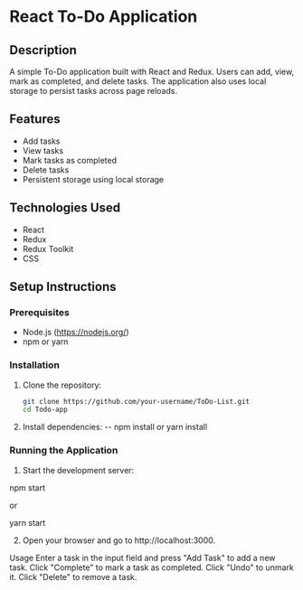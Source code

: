 # React To-Do Application

## Description
A simple To-Do application built with React and Redux. Users can add, view, mark as completed, and delete tasks. The application also uses local storage to persist tasks across page reloads.

## Features
- Add tasks
- View tasks
- Mark tasks as completed
- Delete tasks
- Persistent storage using local storage

## Technologies Used
- React
- Redux
- Redux Toolkit
- CSS

## Setup Instructions

### Prerequisites
- Node.js (https://nodejs.org/)
- npm or yarn

### Installation
1. Clone the repository:
   ```bash
   git clone https://github.com/your-username/ToDo-List.git
   cd Todo-app


2. Install dependencies:
     -- npm install    or  yarn install


### Running the Application
1. Start the development server:

  npm start

   or
   
  yarn start
  
2. Open your browser and go to http://localhost:3000.



Usage
Enter a task in the input field and press "Add Task" to add a new task.
Click "Complete" to mark a task as completed. Click "Undo" to unmark it.
Click "Delete" to remove a task.
    
